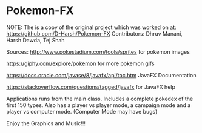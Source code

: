 # Pokemon-FX
NOTE: The is a copy of the original project which was worked on at: https://github.com/D-Harsh/Pokemon-FX
Contributors: Dhruv Manani, Harsh Dawda, Tej Shah

Sources:
http://www.pokestadium.com/tools/sprites for pokemon images

https://giphy.com/explore/pokemon for more pokemon gifs

https://docs.oracle.com/javase/8/javafx/api/toc.htm JavaFX Documentation

https://stackoverflow.com/questions/tagged/javafx for JavaFX help

Applications runs from the main class. Includes a complete pokedex of the first 150 types. Also has a player vs player mode, a campaign mode and a player vs computer mode. (Computer Mode may have bugs)

Enjoy the Graphics and Music!!!























